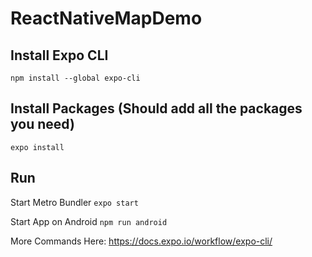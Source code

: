 # ReactNativeMapDemo

## Install Expo CLI
`npm install --global expo-cli`

## Install Packages (Should add all the packages you need)
`expo install`

## Run
Start Metro Bundler
`expo start`

Start App on Android
`npm run android`

More Commands Here:
https://docs.expo.io/workflow/expo-cli/
